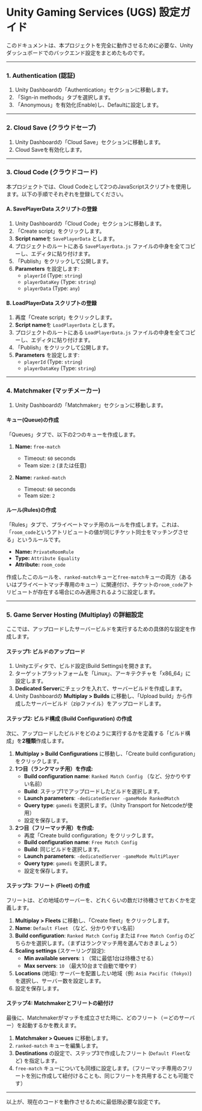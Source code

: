 # Unity Gaming Services (UGS) 設定ガイド

このドキュメントは、本プロジェクトを完全に動作させるために必要な、Unityダッシュボードでのバックエンド設定をまとめたものです。

---

### 1. Authentication (認証)

1.  Unity Dashboardの「Authentication」セクションに移動します。
2.  「Sign-in methods」タブを選択します。
3.  「Anonymous」を有効化(Enable)し、Defaultに設定します。

---

### 2. Cloud Save (クラウドセーブ)

1.  Unity Dashboardの「Cloud Save」セクションに移動します。
2.  Cloud Saveを有効化します。

---

### 3. Cloud Code (クラウドコード)

本プロジェクトでは、Cloud Codeとして2つのJavaScriptスクリプトを使用します。以下の手順でそれぞれを登録してください。

#### A. SavePlayerData スクリプトの登録

1.  Unity Dashboardの「Cloud Code」セクションに移動します。
2.  「Create script」をクリックします。
3.  **Script name**を `SavePlayerData` とします。
4.  プロジェクトのルートにある `SavePlayerData.js` ファイルの中身を全てコピーし、エディタに貼り付けます。
5.  「Publish」をクリックして公開します。
6.  **Parameters** を設定します:
    *   `playerId` (Type: `string`)
    *   `playerDataKey` (Type: `string`)
    *   `playerData` (Type: `any`)

#### B. LoadPlayerData スクリプトの登録

1.  再度「Create script」をクリックします。
2.  **Script name**を `LoadPlayerData` とします。
3.  プロジェクトのルートにある `LoadPlayerData.js` ファイルの中身を全てコピーし、エディタに貼り付けます。
4.  「Publish」をクリックして公開します。
5.  **Parameters** を設定します:
    *   `playerId` (Type: `string`)
    *   `playerDataKey` (Type: `string`)

---

### 4. Matchmaker (マッチメーカー)

1.  Unity Dashboardの「Matchmaker」セクションに移動します。

#### キュー(Queue)の作成

「Queues」タブで、以下の2つのキューを作成します。

1.  **Name:** `free-match`
    *   Timeout: `60` seconds
    *   Team size: `2` (または任意)

2.  **Name:** `ranked-match`
    *   Timeout: `60` seconds
    *   Team size: `2`

#### ルール(Rules)の作成

「Rules」タブで、プライベートマッチ用のルールを作成します。これは、「`room_code`というアトリビュートの値が同じチケット同士をマッチングさせる」というルールです。

*   **Name:** `PrivateRoomRule`
*   **Type:** `Attribute Equality`
*   **Attribute:** `room_code`

作成したこのルールを、`ranked-match`キューと`free-match`キューの両方（あるいはプライベートマッチ専用のキュー）に関連付け、チケットの`room_code`アトリビュートが存在する場合にのみ適用されるように設定します。

---

### 5. Game Server Hosting (Multiplay) の詳細設定

ここでは、アップロードしたサーバービルドを実行するための具体的な設定を作成します。

#### ステップ1: ビルドのアップロード

1.  Unityエディタで、ビルド設定(Build Settings)を開きます。
2.  ターゲットプラットフォームを「Linux」、アーキテクチャを「x86_64」に設定します。
3.  **Dedicated Server**にチェックを入れて、サーバービルドを作成します。
4.  Unity Dashboardの **Multiplay > Builds** に移動し、「Upload build」から作成したサーバービルド（zipファイル）をアップロードします。

#### ステップ2: ビルド構成 (Build Configuration) の作成

次に、アップロードしたビルドをどのように実行するかを定義する「ビルド構成」を**2種類**作成します。

1.  **Multiplay > Build Configurations** に移動し、「Create build configuration」をクリックします。
2.  **1つ目（ランクマッチ用）を作成:**
    *   **Build configuration name**: `Ranked Match Config` （など、分かりやすい名前）
    *   **Build**: ステップ1でアップロードしたビルドを選択します。
    *   **Launch parameters**: `-dedicatedServer -gameMode RankedMatch`
    *   **Query type**: `gamedi` を選択します。（Unity Transport for Netcodeが使用）
    *   設定を保存します。
3.  **2つ目（フリーマッチ用）を作成:**
    *   再度「Create build configuration」をクリックします。
    *   **Build configuration name**: `Free Match Config`
    *   **Build**: 同じビルドを選択します。
    *   **Launch parameters**: `-dedicatedServer -gameMode MultiPlayer`
    *   **Query type**: `gamedi` を選択します。
    *   設定を保存します。

#### ステップ3: フリート (Fleet) の作成

フリートは、どの地域のサーバーを、どれくらいの数だけ待機させておくかを定義します。

1.  **Multiplay > Fleets** に移動し、「Create fleet」をクリックします。
2.  **Name**: `Default Fleet` （など、分かりやすい名前）
3.  **Build configuration**: `Ranked Match Config` または `Free Match Config` のどちらかを選択します。（まずはランクマッチ用を選んでおきましょう）
4.  **Scaling settings** (スケーリング設定):
    *   **Min available servers**: `1` （常に最低1台は待機させる）
    *   **Max servers**: `10` （最大10台まで自動で増やす）
5.  **Locations** (地域): サーバーを配置したい地域（例: `Asia Pacific (Tokyo)`) を選択し、サーバー数を設定します。
6.  設定を保存します。

#### ステップ4: Matchmakerとフリートの紐付け

最後に、Matchmakerがマッチを成立させた時に、どのフリート（＝どのサーバー）を起動するかを教えます。

1.  **Matchmaker > Queues** に移動します。
2.  `ranked-match` キューを編集します。
3.  **Destinations** の設定で、ステップ3で作成したフリート (`Default Fleet`など) を指定します。
4.  `free-match` キューについても同様に設定します。（フリーマッチ専用のフリートを別に作成して紐付けることも、同じフリートを共用することも可能です）

---

以上が、現在のコードを動作させるために最低限必要な設定です。
